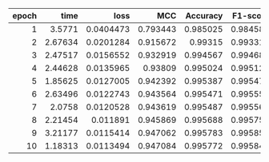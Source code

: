 |   epoch |    time |      loss |      MCC |   Accuracy |   F1-score |
|--------:|--------:|----------:|---------:|-----------:|-----------:|
|       1 | 3.5771  | 0.0404473 | 0.793443 |   0.985025 |   0.984582 |
|       2 | 2.67634 | 0.0201284 | 0.915672 |   0.99315  |   0.993315 |
|       3 | 2.47517 | 0.0156552 | 0.932919 |   0.994567 |   0.994687 |
|       4 | 2.44628 | 0.0135965 | 0.93809  |   0.995024 |   0.995122 |
|       5 | 1.85625 | 0.0127005 | 0.942392 |   0.995387 |   0.995471 |
|       6 | 2.63496 | 0.0122743 | 0.943564 |   0.995471 |   0.995556 |
|       7 | 2.0758  | 0.0120528 | 0.943619 |   0.995487 |   0.995569 |
|       8 | 2.21454 | 0.011891  | 0.945869 |   0.995688 |   0.995759 |
|       9 | 3.21177 | 0.0115414 | 0.947062 |   0.995783 |   0.995852 |
|      10 | 1.18313 | 0.0113494 | 0.947084 |   0.995772 |   0.995845 |